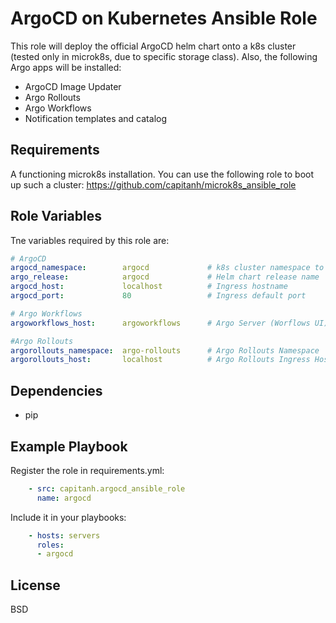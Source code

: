ArgoCD on Kubernetes Ansible Role
===============================
This role will deploy the official ArgoCD helm chart onto a k8s cluster (tested only in microk8s, due to specific storage class). Also, the following Argo apps will be installed:
* ArgoCD Image Updater
* Argo Rollouts
* Argo Workflows
* Notification templates and catalog

Requirements
------------
A functioning microk8s installation. You can use the following role to boot up such a cluster:
https://github.com/capitanh/microk8s_ansible_role

Role Variables
--------------
Tne variables required by this role are:
```yaml
# ArgoCD
argocd_namespace:        argocd             # k8s cluster namespace to deploy pods under
argo_release:            argocd             # Helm chart release name
argocd_host:             localhost          # Ingress hostname
argocd_port:             80                 # Ingress default port

# Argo Workflows
argoworkflows_host:      argoworkflows      # Argo Server (Worflows UI) hostname

#Argo Rollouts
argorollouts_namespace:  argo-rollouts      # Argo Rollouts Namespace
argorollouts_host:       localhost          # Argo Rollouts Ingress Hostname
```

Dependencies
------------
* pip

Example Playbook
----------------
Register the role in requirements.yml:
```yaml
    - src: capitanh.argocd_ansible_role
      name: argocd
```
Include it in your playbooks:
```yaml
    - hosts: servers
      roles:
      - argocd
```

License
-------
BSD
